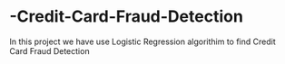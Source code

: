 # -Credit-Card-Fraud-Detection
In this project we have use Logistic Regression algorithim to find Credit Card Fraud Detection
